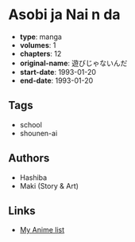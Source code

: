 # Asobi ja Nai n da

-   **type**: manga
-   **volumes**: 1
-   **chapters**: 12
-   **original-name**: 遊びじゃないんだ
-   **start-date**: 1993-01-20
-   **end-date**: 1993-01-20

## Tags

-   school
-   shounen-ai

## Authors

-   Hashiba
-   Maki (Story & Art)

## Links

-   [My Anime list](https://myanimelist.net/manga/13176/Asobi_ja_Nai_n_da)
